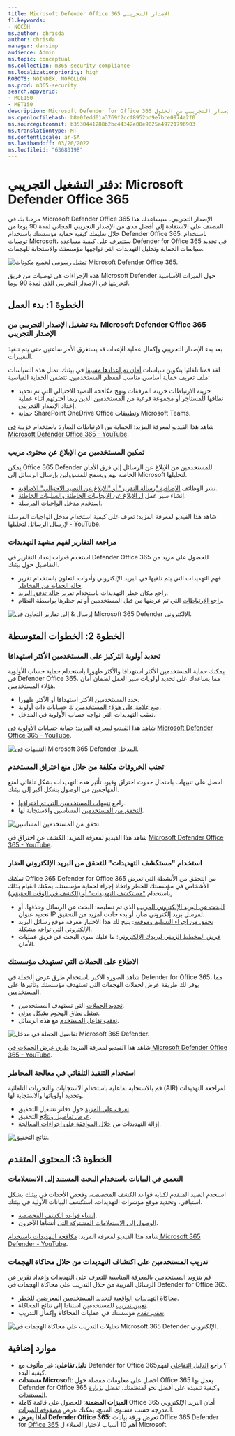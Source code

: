 ```yaml
---
title: Microsoft Defender Office 365 الإصدار التجريبي
f1.keywords:
- NOCSH
ms.author: chrisda
author: chrisda
manager: dansimp
audience: Admin
ms.topic: conceptual
ms.collection: m365-security-compliance
ms.localizationpriority: high
ROBOTS: NOINDEX, NOFOLLOW
ms.prod: m365-security
search.appverid:
- MOE150
- MET150
description: Microsoft Defender for Office 365 الإصدار التجريبي من الحلول.
ms.openlocfilehash: b8a0fedd01a3769f2ccf8952bd9e7bce0974a2f0
ms.sourcegitcommit: b3530441288b2bc44342e00e9025a49721796903
ms.translationtype: MT
ms.contentlocale: ar-SA
ms.lasthandoff: 03/20/2022
ms.locfileid: "63683198"
---
```

# <a name="trial-playbook-microsoft-defender-for-office-365"></a>دفتر التشغيل التجريبي: Microsoft Defender Office 365

مرحبا بك في Microsoft Defender Office 365 الإصدار التجريبي. سيساعدك هذا المصنف على الاستفادة إلى أفضل مدى من الإصدار التجريبي المجاني لمدة 90 يوما من خلال تعليمك كيفية حماية مؤسستك باستخدام Defender Office 365. باستخدام توصيات Microsoft، ستتعرف على كيفية مساعدة Defender for Office 365 في تحديد سياسات الحماية وتحليل التهديدات التي تواجهها مؤسستك والاستجابة للهجمات.

![تمثيل رسومي لجميع مكونات Microsoft Defender Office 365.](../../media/mdo-trial-playbook-what-is-mdo.png)

هذه الإجراءات هي توصيات من فريق Microsoft Defender حول الميزات الأساسية لتجربتها في الإصدار التجريبي الذي لمدة 90 يوما.

## <a name="step-1-getting-started"></a>الخطوة 1: بدء العمل

### <a name="start-your-microsoft-defender-for-office-365-trial"></a>بدء تشغيل الإصدار التجريبي من Microsoft Defender Office 365 الإصدار التجريبي

بعد بدء الإصدار التجريبي وإكمال عملية الإعداد، قد يستغرق الأمر ساعتين حتى يتم تنفيذ التغييرات.

لقد قمنا تلقائيا بتكوين سياسات [أمان تم إعدادها مسبقا](preset-security-policies.md) في بيئتك. تمثل هذه السياسات ملف تعريف حماية أساسي مناسب لمعظم المستخدمين. تتضمن الحماية القياسية:

- خزينة الارتباطات خزينة المرفقات ونهج مكافحة التصيد الاحتيالي التي تم تحديد نطاقها للمستأجر أو مجموعة فرعية من المستخدمين الذين ربما اخترتهم أثناء عملية إعداد الإصدار التجريبي.
- حماية SharePoint OneDrive Office وتطبيقات Microsoft Teams.

شاهد هذا الفيديو لمعرفة المزيد: الحماية من الارتباطات الضارة باستخدام خزينة [في Microsoft Defender Office 365 - YouTube](https://www.youtube.com/watch?v=vhIJ1Veq36Y&list=PL3ZTgFEc7LystRja2GnDeUFqk44k7-KXf&index=9).

### <a name="enable-users-to-report-suspicious-content"></a>تمكين المستخدمين من الإبلاغ عن محتوى مريب

يمكن Office 365 Defender للمستخدمين من الإبلاغ عن الرسائل إلى فرق الأمان الخاصة بهم ويسمح للمسؤولين بإرسال الرسائل إلى Microsoft لتحليلها.

- نشر الوظائف [الإضافية "رسالة التقرير" أو "الإبلاغ عن التصيد الاحتيالي" الإضافية](enable-the-report-message-add-in.md).
- إنشاء سير عمل [ل الإبلاغ عن الإيجابيات الخاطئة والسلبيات الخاطئة](report-false-positives-and-false-negatives.md).
- استخدم [مدخل الواجبات المرسلة](admin-submission.md).

شاهد هذا الفيديو لمعرفة المزيد: تعرف على كيفية استخدام مدخل الواجبات المرسلة [لإرسال الرسائل لتحليلها - YouTube](https://www.youtube.com/watch?v=ta5S09Yz6Ks&ab_channel=MicrosoftSecurit).

### <a name="review-reports-to-understand-the-threat-landscape"></a>مراجعة التقارير لفهم مشهد التهديدات

استخدم قدرات إعداد التقارير في Defender Office 365 للحصول على مزيد من التفاصيل حول بيئتك.

- فهم التهديدات التي يتم تلقيها في البريد الإلكتروني وأدوات التعاون باستخدام تقرير [حالة الحماية من المخاطر](view-email-security-reports.md#threat-protection-status-report).
- راجع مكان حظر التهديدات باستخدام تقرير [حالة تدفق البريد](view-email-security-reports.md#mailflow-status-report).
- [راجع الارتباطات](view-reports-for-mdo.md#url-protection-report) التي تم عرضها من قبل المستخدمين أو تم حظرها بواسطة النظام.

![إرسال & إلى تقارير التعاون في Microsoft 365 Defender الإلكتروني.](../../media/mdo-trial-playbook-reporting.png)

## <a name="step-2-intermediate-steps"></a>الخطوة 2: الخطوات المتوسطة

### <a name="prioritize-focus-on-your-most-targeted-users"></a>تحديد أولوية التركيز على المستخدمين الأكثر استهدافا

يمكنك حماية المستخدمين الأكثر استهدافا والأكثر ظهورا باستخدام حماية حساب الأولوية في Defender Office 365، مما يساعدك على تحديد أولويات سير العمل لضمان أمان هؤلاء المستخدمين.

- حدد المستخدمين الأكثر استهدافا أو الأكثر ظهورا.
- [ضع علامة على هؤلاء المستخدمين](../../admin/setup/priority-accounts.md#add-priority-accounts-from-the-setup-page) ك حسابات ذات أولوية.
- تعقب التهديدات التي تواجه حساب الأولوية في المدخل.

شاهد هذا الفيديو لمعرفة المزيد: حماية حسابات الأولوية في [Microsoft Defender Office 365 - YouTube](https://www.youtube.com/watch?v=tqnj0TlzQcI&list=PL3ZTgFEc7LystRja2GnDeUFqk44k7-KXf&index=11).

![التنبيهات في Microsoft 365 Defender المدخل.](../../media/mdo-trial-playbook-alerts.png)

### <a name="avoid-costly-breaches-by-preventing-user-compromise"></a>تجنب الخروقات مكلفة من خلال منع اختراق المستخدم

احصل على تنبيهات باحتمال حدوث اختراق وقيود تأثير هذه التهديدات بشكل تلقائي لمنع المهاجمين من الوصول بشكل أكبر إلى بيئتك.

- راجع [تنبيهات المستخدمين التي تم اختراقها](address-compromised-users-quickly.md#compromised-user-alerts).
- [التحقق من المستخدمين](address-compromised-users-quickly.md) المساسين والاستجابة لها.

![تحقق من المستخدمين المساسين.](../../media/mdo-trial-playbook-investigation.png)

شاهد هذا الفيديو لمعرفة المزيد: الكشف عن اختراق في [Microsoft Defender Office 365 - YouTube](https://www.youtube.com/watch?v=Pc7y3a-wdR0&list=PL3ZTgFEc7LystRja2GnDeUFqk44k7-KXf&index=5).

### <a name="use-threat-explorer-to-investigate-malicious-email"></a>استخدام "مستكشف التهديدات" للتحقق من البريد الإلكتروني الضار

تمكنك Office 365 Defender for Office 365 من التحقق من الأنشطة التي تعرض الأشخاص في مؤسستك للخطر واتخاذ إجراء لحماية مؤسستك. يمكنك القيام بذلك باستخدام ["مستكشف التهديدات" أو (الكشف في الوقت الحقيقي).](threat-explorer.md)

- [البحث عن البريد الإلكتروني المريب](investigate-malicious-email-that-was-delivered.md#find-suspicious-email-that-was-delivered) الذي تم تسليمه: البحث عن الرسائل وحذفها، أو تحديد عنوان IP لمرسل بريد إلكتروني ضار، أو بدء حادث لمزيد من التحقيق.
- [تحقق من إجراء التسليم وموقعه](investigate-malicious-email-that-was-delivered.md#check-the-delivery-action-and-location): يتيح لك هذا الاختيار معرفة موقع رسائل البريد الإلكتروني التي تواجه مشكلة.
- [عرض المخطط الزمني لبريدك الإلكتروني](investigate-malicious-email-that-was-delivered.md#view-the-timeline-of-your-email): ما عليك سوى البحث عن فريق عمليات الأمان.

### <a name="see-campaigns-targeting-your-organization"></a>الاطلاع على الحملات التي تستهدف مؤسستك

شاهد الصورة الأكبر باستخدام طرق عرض الحملة في Defender for Office 365، مما يوفر لك طريقة عرض لحملات الهجمات التي تستهدف مؤسستك وتأثيرها على المستخدمين.

- [تحديد الحملات](campaigns.md#what-is-a-campaign) التي تستهدف المستخدمين.
- [تمثيل نطاق](campaigns.md#campaign-views-in-the-microsoft-365-defender-portal) الهجوم بشكل مرئي.
- [تعقب تفاعل المستخدم](campaigns.md#campaign-details) مع هذه الرسائل.

![تفاصيل الحملة في مدخل Microsoft 365 Defender.](../../media/mdo-trial-playbook-campaign-details.png)

شاهد هذا الفيديو لمعرفة المزيد: [طرق عرض الحملات في Microsoft Defender Office 365 - YouTube](https://www.youtube.com/watch?v=DvqzzYKu7cQ&list=PL3ZTgFEc7LystRja2GnDeUFqk44k7-KXf&index=14).

### <a name="use-automation-to-remediate-risks"></a>استخدام التنفيذ التلقائي في معالجة المخاطر

قم بالاستجابة بفاعلية باستخدام الاستجابات والتحريات التلقائية (AIR) لمراجعة التهديدات وتحديد أولوياتها والاستجابة لها.

- [تعرف على المزيد](automated-investigation-response-office.md) حول دفاتر تشغيل التحقيق.
- [عرض تفاصيل ونتائج](email-analysis-investigations.md) التحقيق.
- إزالة التهديدات من [خلال الموافقة على إجراءات المعالجة](air-remediation-actions.md).

![نتائج التحقيق.](../../media/mdo-trial-playbook-investigation-results.png)

## <a name="step-3-advanced-content"></a>الخطوة 3: المحتوى المتقدم

### <a name="dive-deep-into-data-with-query-based-hunting"></a>التعمق في البيانات باستخدام البحث المستند إلى الاستعلامات

استخدم الصيد المتقدم لكتابة قواعد الكشف المخصصة، وفحص الأحداث في بيئتك بشكل استباقي، وتحديد موقع مؤشرات التهديدات. استكشف البيانات الأولية في بيئتك.

- [إنشاء قواعد الكشف المخصصة](../defender/advanced-hunting-overview.md#get-started-with-advanced-hunting).
- [الوصول إلى الاستعلامات المشتركة التي](../defender/advanced-hunting-shared-queries.md) أنشأها الآخرون.

شاهد هذا الفيديو لمعرفة المزيد: [مكافحة التهديدات باستخدام Microsoft 365 Defender - YouTube](https://www.youtube.com/watch?v=l3OmH4U6XAs&list=PL3ZTgFEc7Lyt1O81TZol31YXve4e6lyQu&index=4).

### <a name="train-users-to-spot-threats-by-simulating-attacks"></a>تدريب المستخدمين على اكتشاف التهديدات من خلال محاكاة الهجمات

قم بتزويد المستخدمين بالمعرفة المناسبة للتعرف على التهديدات وإعداد تقرير عن الرسائل المريبة من خلال التدريب على محاكاة الهجمات في Defender for Office 365.

- [محاكاة التهديدات الواقعية](attack-simulation-training.md) لتحديد المستخدمين المعرضين للخطر.
- [تعيين تدريب](attack-simulation-training.md#assign-training) للمستخدمين استنادا إلى نتائج المحاكاة.
- [تعقب تقدم](attack-simulation-training-insights.md) مؤسستك في عمليات المحاكاة وإكمال التدريب.

![تحليلات التدريب على محاكاة الهجمات في Microsoft 365 Defender الإلكتروني.](../../media/mdo-trial-playbook-attack-simulation-training-results.png)

## <a name="additional-resources"></a>موارد إضافية

- **دليل تفاعلي**: غير مألوف مع Defender for Office 365؟ راجع [الدليل التفاعلي](https://mslearn.cloudguides.com/guides/Safeguard%20your%20organization%20with%20Microsoft%20Defender%20for%20Office%20365) لفهم كيفية البدء.
- **مستندات Microsoft**: احصل على معلومات مفصلة حول Office 365 يعمل بها Defender for Office 365 وكيفية تنفيذه على أفضل نحو لمنظمتك. تفضل [بزيارة المستندات](overview.md).
- **الميزات المضمنة**: للحصول على قائمة كاملة Office 365 أمان البريد الإلكتروني المدرجة حسب مستوى المنتج، يمكنك عرض [مصفوفة الميزات](/office365/servicedescriptions/office-365-advanced-threat-protection-service-description#feature-availability).
- **لماذا يعرض Defender Office 365**: تعرض ورقة بيانات Office 365 Defender for [Office 365](https://query.prod.cms.rt.microsoft.com/cms/api/am/binary/RE4FCiy) أهم 10 أسباب لاختيار العملاء ل Microsoft.
